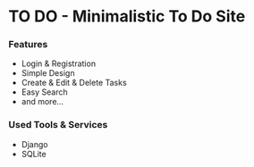# TO DO - Minimalistic To Do Site
### Features
 - Login & Registration
 - Simple Design
 - Create & Edit & Delete Tasks
 - Easy Search
 - and more...
### Used  Tools & Services
- Django
- SQLite
